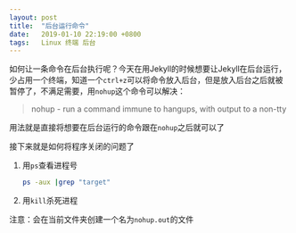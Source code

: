 ```yaml
---
layout: post
title:	"后台运行命令"
date:	2019-01-10 22:19:00 +0800
tags:	Linux 终端 后台
---
```




如何让一条命令在后台执行呢？今天在用Jekyll的时候想要让Jekyll在后台运行，少占用一个终端，知道一个```ctrl+z```可以将命令放入后台，但是放入后台之后就被暂停了，不满足需要，用```nohup```这个命令可以解决：

> nohup - run a command immune to hangups, with output to a non-tty

用法就是直接将想要在后台运行的命令跟在```nohup```之后就可以了

接下来就是如何将程序关闭的问题了

1. 用```ps```查看进程号

   ```bash
   ps -aux |grep "target"
   ```

2. 用```kill```杀死进程

注意：会在当前文件夹创建一个名为```nohup.out```的文件
